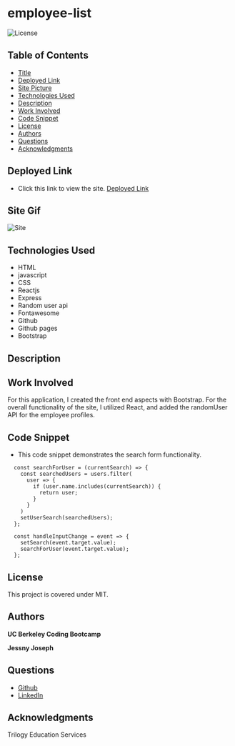 # employee-list

![License](https://img.shields.io/badge/license-MIT-181717?style=for-the-badge) 

## Table of Contents
* [Title](#title)
* [Deployed Link](#deployed-link)
* [Site Picture](#site-gif)
* [Technologies Used](#technologies-used)
* [Description](#description)
* [Work Involved](#work-involved)
* [Code Snippet](#code-snippet)
* [License](#license)
* [Authors](#authors)
* [Questions](#questions)
* [Acknowledgments](#acknowledgments)

## Deployed Link
* Click this link to view the site.
[Deployed Link]()

## Site Gif
![Site](./public/images/employee-list.gif)

## Technologies Used
* HTML
* javascript
* CSS
* Reactjs
* Express
* Random user api
* Fontawesome
* Github
* Github pages
* Bootstrap

## Description


## Work Involved
For this application, I created the front end aspects with Bootstrap. For the overall functionality of the site, I utilized React, and added the randomUser API for the employee profiles.

## Code Snippet
* This code snippet demonstrates the search form functionality.
```
  const searchForUser = (currentSearch) => {
    const searchedUsers = users.filter(
      user => {
        if (user.name.includes(currentSearch)) {
          return user;
        }
      }
    )
    setUserSearch(searchedUsers);
  };

  const handleInputChange = event => {
    setSearch(event.target.value);
    searchForUser(event.target.value);
  };
```

## License
This project is covered under MIT.

## Authors
**UC Berkeley Coding Bootcamp**

**Jessny Joseph** 

## Questions 
* [Github](https://github.com/jessnyj)
* [LinkedIn](https://www.linkedin.com/in/jessny-joseph-361515201)

## Acknowledgments
Trilogy Education Services
